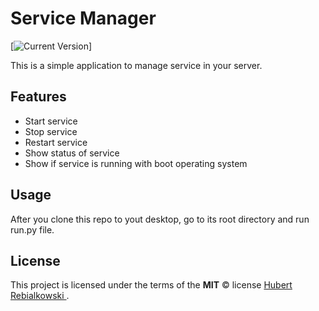 Service Manager
===============
[![Current Version](https://img.shields.io/badge/version-1.0-green.svg)]

This is a simple application to manage service in your server.

## Features
- Start service
- Stop service
- Restart service
- Show status of service
- Show if service is running with boot operating system

## Usage
After you clone this repo to yout desktop, go to its root directory and run run.py file.

## License
This project is licensed under the terms of the **MIT** © license [Hubert Rebialkowski ](https://github.com/RebialkowskiHubert/).